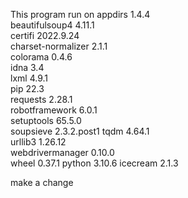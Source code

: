 This program run on
appdirs            1.4.4      
beautifulsoup4     4.11.1     
certifi            2022.9.24  
charset-normalizer 2.1.1      
colorama           0.4.6      
idna               3.4        
lxml               4.9.1      
pip                22.3       
requests           2.28.1     
robotframework     6.0.1      
setuptools         65.5.0     
soupsieve          2.3.2.post1
tqdm               4.64.1     
urllib3            1.26.12    
webdrivermanager   0.10.0     
wheel              0.37.1 
python             3.10.6
icecream           2.1.3

make a change